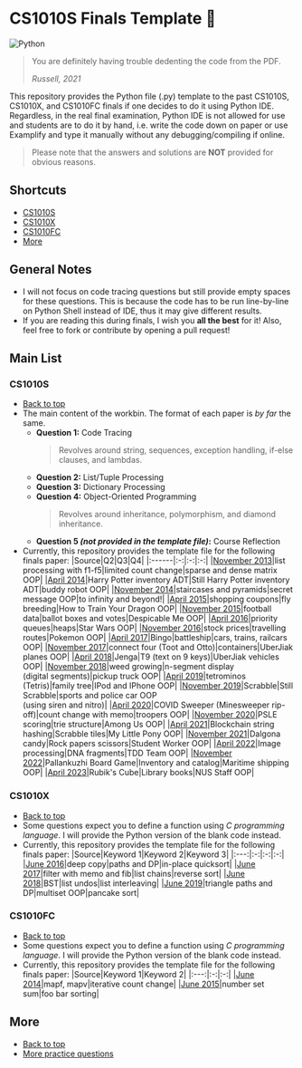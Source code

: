 # CS1010S Finals Template 🐍
<img alt="Python" src="https://img.shields.io/badge/python%20-%2314354C.svg?&style=for-the-badge&logo=python&logoColor=white"/>

> You are definitely having trouble dedenting the code from the PDF.
>
> _Russell, 2021_

This repository provides the Python file (.py) template to the past CS1010S, CS1010X, and CS1010FC finals if one decides to do it using Python IDE.
Regardless, in the real final examination, Python IDE is not allowed for use and students are to do it by hand, i.e. write the code down on paper or use Examplify and type it manually without any debugging/compiling if online.

> Please note that the answers and solutions are **NOT** provided for obvious reasons.

## Shortcuts
+ [CS1010S](#cs1010s)
+ [CS1010X](#cs1010x)
+ [CS1010FC](#cs1010fc)
+ [More](#more)

## General Notes
+ I will not focus on code tracing questions but still provide empty spaces for these questions. This is because the code has to be run line-by-line on Python Shell instead of IDE, thus it may give different results.
+ If you are reading this during finals, I wish you **all the best** for it! Also, feel free to fork or contribute by opening a pull request!

## Main List
### CS1010S
+ [Back to top](#shortcuts)
+ The main content of the workbin. The format of each paper is *by far* the same.
    + **Question 1:** Code Tracing
        > Revolves around string, sequences, exception handling, if-else clauses, and lambdas.
    + **Question 2:** List/Tuple Processing
    + **Question 3:** Dictionary Processing
    + **Question 4:** Object-Oriented Programming
        > Revolves around inheritance, polymorphism, and diamond inheritance.
    + **Question 5 *(not provided in the template file)*:** Course Reflection
+ Currently, this repository provides the template file for the following finals paper:
    |Source|Q2|Q3|Q4|
    |:------|:-:|:-:|:-:|
    |[November 2013](CS1010S/cs1010s-nov13-template.py)|list processing with f1-f5|limited count change|sparse and dense matrix OOP|
    |[April 2014](CS1010S/cs1010s-apr14-template.py)|Harry Potter inventory ADT|Still Harry Potter inventory ADT|buddy robot OOP|
    |[November 2014](CS1010S/cs1010s-nov14-template.py)|staircases and pyramids|secret message OOP|to infinity and beyond!|
    |[April 2015](CS1010S/cs1010s-apr15-template.py)|shopping coupons|fly breeding|How to Train Your Dragon OOP|
    |[November 2015](CS1010S/cs1010s-nov15-template.py)|football data|ballot boxes and votes|Despicable Me OOP|
    |[April 2016](CS1010S/cs1010s-apr16-template.py)|priority queues|heaps|Star Wars OOP|
    |[November 2016](CS1010S/cs1010s-nov16-template.py)|stock prices|travelling routes|Pokemon OOP|
    |[April 2017](CS1010S/cs1010s-apr17-template.py)|Bingo|battleship|cars, trains, railcars OOP|
    |[November 2017](CS1010S/cs1010s-nov17-template.py)|connect four (Toot and Otto)|containers|UberJiak planes OOP|
    |[April 2018](CS1010S/cs1010s-apr18-template.py)|Jenga|T9 (text on 9 keys)|UberJiak vehicles OOP|
    |[November 2018](CS1010S/cs1010s-nov18-template.py)|weed growing|n-segment display<br>(digital segments)|pickup truck OOP|
    |[April 2019](CS1010S/cs1010s-apr19-template.py)|tetrominos (Tetris)|family tree|IPod and IPhone OOP|
    |[November 2019](CS1010S/cs1010s-nov19-template.py)|Scrabble|Still Scrabble|sports and police car OOP<br>(using siren and nitro)|
    |[April 2020](CS1010S/cs1010s-apr20-template.py)|COVID Sweeper (Minesweeper rip-off)|count change with memo|troopers OOP|
    |[November 2020](CS1010S/cs1010s-nov20-template.py)|PSLE scoring|trie structure|Among Us OOP|
    |[April 2021](CS1010S/cs1010s-apr21-template.py)|Blockchain string hashing|Scrabble tiles|My Little Pony OOP|
    |[November 2021](CS1010S/cs1010s-nov21-template.py)|Dalgona candy|Rock papers scissors|Student Worker OOP|
    |[April 2022](CS1010S/cs1010s-apr22-template.py)|Image processing|DNA fragments|TDD Team OOP|
    |[November 2022](CS1010S/cs1010s-nov22-template.py)|Pallankuzhi Board Game|Inventory and catalog|Maritime shipping OOP|
    |[April 2023](CS1010S/cs1010s-nov23-template.py)|Rubik's Cube|Library books|NUS Staff OOP|

### CS1010X
+ [Back to top](#shortcuts)
+ Some questions expect you to define a function using *C programming language*. I will provide the Python version of the blank code instead.
+ Currently, this repository provides the template file for the following finals paper:
    |Source|Keyword 1|Keyword 2|Keyword 3|
    |:---:|:-:|:-:|:-:|
    |[June 2016](CS1010X/cs1010x-jun16-template.py)|deep copy|paths and DP|in-place quicksort|
    |[June 2017](CS1010X/cs1010x-jun17-template.py)|filter with memo and fib|list chains|reverse sort|
    |[June 2018](CS1010X/cs1010x-jun18-template.py)|BST|list undos|list interleaving|
    |[June 2019](CS1010X/cs1010x-jun19-template.py)|triangle paths and DP|multiset OOP|pancake sort|

### CS1010FC
+ [Back to top](#shortcuts)
+ Some questions expect you to define a function using *C programming language*. I will provide the Python version of the blank code instead.
+ Currently, this repository provides the template file for the following finals paper:
    |Source|Keyword 1|Keyword 2|
    |:---:|:-:|:-:|
    |[June 2014](CS1010FC/cs1010fc-jun14-template.py)|mapf, mapv|iterative count change|
    |[June 2015](CS1010FC/cs1010fc-jun15-template.py)|number set sum|foo bar sorting|

## More
+ [Back to top](#shortcuts)
+ [More practice questions](https://github.com/cs1010s/practice-makes-perfect)
